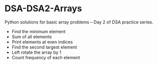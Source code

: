 # DSA-DSA2-Arrays
Python solutions for basic array problems – Day 2 of DSA practice series.
- Find the minimum element
- Sum of all elements
- Print elements at even indices
- Find the second largest element
- Left rotate the array by 1
- Count frequency of each element
